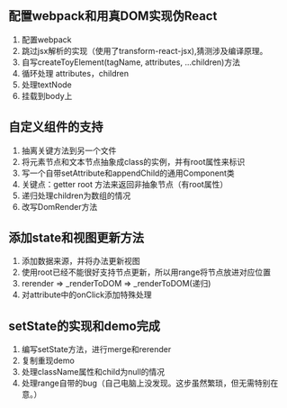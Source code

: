 ## 配置webpack和用真DOM实现伪React
1. 配置webpack
2. 跳过jsx解析的实现（使用了transform-react-jsx),猜测涉及编译原理。
3. 自写createToyElement(tagName, attributes, ...children)方法
4. 循环处理 attributes，children
5. 处理textNode
6. 挂载到body上

## 自定义组件的支持
1. 抽离关键方法到另一个文件
2. 将元素节点和文本节点抽象成class的实例，并有root属性来标识
3. 写一个自带setAttribute和appendChild的通用Component类
4. 关键点：getter root 方法来返回非抽象节点（有root属性）
5. 递归处理children为数组的情况
6. 改写DomRender方法

## 添加state和视图更新方法
1. 添加数据来源，并将办法更新视图
2. 使用root已经不能很好支持节点更新，所以用range将节点放进对应位置
3. rerender => _renderToDOM => _renderToDOM(递归)
4. 对attribute中的onClick添加特殊处理

## setState的实现和demo完成
1. 编写setState方法，进行merge和rerender
2. 复制重现demo
3. 处理className属性和child为null的情况
4. 处理range自带的bug（自己电脑上没发现。这步虽然繁琐，但无需特别在意。）





